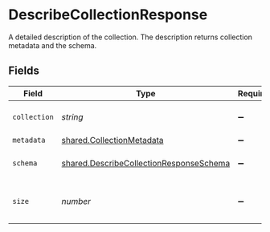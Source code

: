 # DescribeCollectionResponse

A detailed description of the collection. The description returns collection metadata and the schema.


## Fields

| Field                                                                                                     | Type                                                                                                      | Required                                                                                                  | Description                                                                                               |
| --------------------------------------------------------------------------------------------------------- | --------------------------------------------------------------------------------------------------------- | --------------------------------------------------------------------------------------------------------- | --------------------------------------------------------------------------------------------------------- |
| `collection`                                                                                              | *string*                                                                                                  | :heavy_minus_sign:                                                                                        | Name of the collection.                                                                                   |
| `metadata`                                                                                                | [shared.CollectionMetadata](../../../sdk/models/shared/collectionmetadata.md)                             | :heavy_minus_sign:                                                                                        | N/A                                                                                                       |
| `schema`                                                                                                  | [shared.DescribeCollectionResponseSchema](../../../sdk/models/shared/describecollectionresponseschema.md) | :heavy_minus_sign:                                                                                        | Schema of this collection.                                                                                |
| `size`                                                                                                    | *number*                                                                                                  | :heavy_minus_sign:                                                                                        | The size of this collection in bytes.                                                                     |